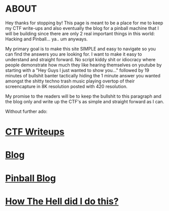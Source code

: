# ABOUT

Hey thanks for stopping by!  This page is meant to be a place for me to keep my CTF write-ups and also eventually the blog for a pinball machine that I will be building since there are only 2 real important things in this world: Hacking and Pinball... ya.. um anyways.

My primary goal is to make this site SIMPLE and easy to navigate so you can find the answers you are looking for.  I want to make it easy to understand and straight forward.  No script kiddy shit or idiocracy where people demonstrate how much they like hearing themselves on youtube by starting with a "Hey Guys I just wanted to show you..." followed by 19 minutes of bullshit banter tactically hiding the 1 minute answer you wanted amongst the shitty techno trash music playing overtop of their screencapture in 8K resolution posted with 420 resolution.

My promise to the readers will be to keep the bullshit to this paragraph and the blog only and write up the CTF's as simple and straight forward as I can.

Without further ado:


# [CTF Writeups](./ctflist.html)

# [Blog](./blog.html)

# [Pinball Blog](/website/pinball.html)

# [How The Hell did I do this?](./HowTheHell.html) 
